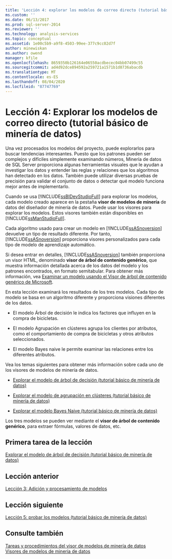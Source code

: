 ```yaml
---
title: 'Lección 4: explorar los modelos de correo directo (tutorial básico de minería de datos) | Microsoft Docs'
ms.custom: ''
ms.date: 06/13/2017
ms.prod: sql-server-2014
ms.reviewer: ''
ms.technology: analysis-services
ms.topic: conceptual
ms.assetid: 1e00c5b9-a9f8-4503-99ee-377c9cc02d7f
author: minewiskan
ms.author: owend
manager: kfile
ms.openlocfilehash: 8659350b126164e06550acdbecec04bb07499c55
ms.sourcegitcommit: ad4d92dce894592a259721a1571b1d8736abacdb
ms.translationtype: MT
ms.contentlocale: es-ES
ms.lasthandoff: 08/04/2020
ms.locfileid: "87747769"
---
```

# <a name="lesson-4-exploring-the-targeted-mailing-models-basic-data-mining-tutorial"></a>Lección 4: Explorar los modelos de correo directo (tutorial básico de minería de datos)
  Una vez procesados los modelos del proyecto, puede explorarlos para buscar tendencias interesantes. Puesto que los patrones pueden ser complejos y difíciles simplemente examinando números, Minería de datos de SQL Server proporciona algunas herramientas visuales que le ayudan a investigar los datos y entender las reglas y relaciones que los algoritmos han detectado en los datos. También puede utilizar diversas pruebas de precisión para validar el conjunto de datos o detectar qué modelo funciona mejor antes de implementarlo.  
  
 Cuando se usa [!INCLUDE[ssBIDevStudioFull](../includes/ssbidevstudiofull-md.md)] para explorar los modelos, cada modelo creado aparece en la pestaña **visor de modelos de minería** de datos del diseñador de minería de datos. Puede usar los visores para explorar los modelos. Estos visores también están disponibles en [!INCLUDE[ssManStudioFull](../includes/ssmanstudiofull-md.md)].  
  
 Cada algoritmo usado para crear un modelo en [!INCLUDE[ssASnoversion](../includes/ssasnoversion-md.md)] devuelve un tipo de resultado diferente. Por tanto, [!INCLUDE[ssASnoversion](../includes/ssasnoversion-md.md)] proporciona visores personalizados para cada tipo de modelo de aprendizaje automático.  
  
 Si desea entrar en detalles, [!INCLUDE[ssASnoversion](../includes/ssasnoversion-md.md)] también proporciona un visor HTML, denominado **visor de árbol de contenido genérico**, que muestra información detallada acerca de los datos del modelo y los patrones encontrados, en formato semitabular. Para obtener más información, vea [Examinar un modelo usando el Visor de árbol de contenido genérico de Microsoft](../../2014/analysis-services/data-mining/browse-a-model-using-the-microsoft-generic-content-tree-viewer.md).  
  
 En esta lección examinará los resultados de los tres modelos. Cada tipo de modelo se basa en un algoritmo diferente y proporciona visiones diferentes de los datos.  
  
-   El modelo Árbol de decisión le indica los factores que influyen en la compra de bicicletas.  
  
-   El modelo Agrupación en clústeres agrupa los clientes por atributos, como el comportamiento de compra de bicicletas y otros atributos seleccionados.  
  
-   El modelo Bayes naive le permite examinar las relaciones entre los diferentes atributos.  
  
 Vea los temas siguientes para obtener más información sobre cada uno de los visores de modelos de minería de datos.  
  
-   [Explorar el modelo de árbol de decisión &#40;tutorial básico de minería de datos&#41;](../../2014/tutorials/exploring-the-decision-tree-model-basic-data-mining-tutorial.md)  
  
-   [Explorar el modelo de agrupación en clústeres &#40;tutorial básico de minería de datos&#41;](../../2014/tutorials/exploring-the-clustering-model-basic-data-mining-tutorial.md)  
  
-   [Explorar el modelo Bayes Naive &#40;tutorial básico de minería de datos&#41;](../../2014/tutorials/exploring-the-naive-bayes-model-basic-data-mining-tutorial.md)  
  
 Los tres modelos se pueden ver mediante el **visor de árbol de contenido genérico**, para extraer fórmulas, valores de datos, etc.  
  
## <a name="first-task-in-lesson"></a>Primera tarea de la lección  
 [Explorar el modelo de árbol de decisión &#40;tutorial básico de minería de datos&#41;](../../2014/tutorials/exploring-the-decision-tree-model-basic-data-mining-tutorial.md)  
  
## <a name="previous-lesson"></a>Lección anterior  
 [Lección 3: Adición y procesamiento de modelos](../../2014/tutorials/lesson-3-adding-and-processing-models.md)  
  
## <a name="next-lesson"></a>Lección siguiente  
 [Lección 5: probar los modelos &#40;tutorial básico de minería de datos&#41;](../../2014/tutorials/lesson-5-testing-models-basic-data-mining-tutorial.md)  
  
## <a name="see-also"></a>Consulte también  
 [Tareas y procedimientos del visor de modelos de minería de datos](../../2014/analysis-services/data-mining/mining-model-viewer-tasks-and-how-tos.md)   
 [Visores de modelos de minería de datos](../../2014/analysis-services/data-mining/data-mining-model-viewers.md)  
  
  
